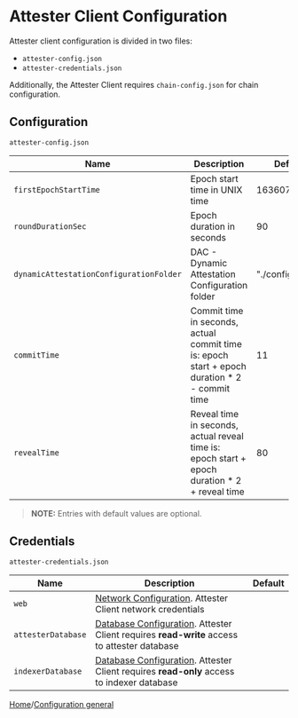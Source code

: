 # Attester Client Configuration

Attester client configuration is divided in two files:

- `attester-config.json`
- `attester-credentials.json`

Additionally, the Attester Client requires `chain-config.json` for chain configuration.

## Configuration

`attester-config.json`

| Name                                    | Description                                                                                   | Default          |
| --------------------------------------- | --------------------------------------------------------------------------------------------- | ---------------- |
| `firstEpochStartTime`                   | Epoch start time in UNIX time                                                                 | 1636070400       |
| `roundDurationSec`                      | Epoch duration in seconds                                                                     | 90               |
| `dynamicAttestationConfigurationFolder` | DAC - Dynamic Attestation Configuration folder                                                | "./configs/dac/" |
| `commitTime`                            | Commit time in seconds, actual commit time is: epoch start + epoch duration * 2 - commit time | 11               |
| `revealTime`                            | Reveal time in seconds, actual reveal time is: epoch start + epoch duration * 2 + reveal time | 80               |

> **NOTE:**
> Entries with default values are optional.

## Credentials

`attester-credentials.json`

| Name               | Description                                                                                                                         | Default |
| ------------------ | ----------------------------------------------------------------------------------------------------------------------------------- | ------- |
| `web`              | [Network Configuration](./json/json-NetworkConfiguration.md). Attester Client network credentials                                   |         |
| `attesterDatabase` | [Database Configuration](./json/json-DatabaseConfiguration.md). Attester Client requires **read-write** access to attester database |         |
| `indexerDatabase`  | [Database Configuration](./json/json-DatabaseConfiguration.md). Attester Client requires **read-only** access to indexer database   |         |

[Home](../README.md)/[Configuration general](./config-general.md)
